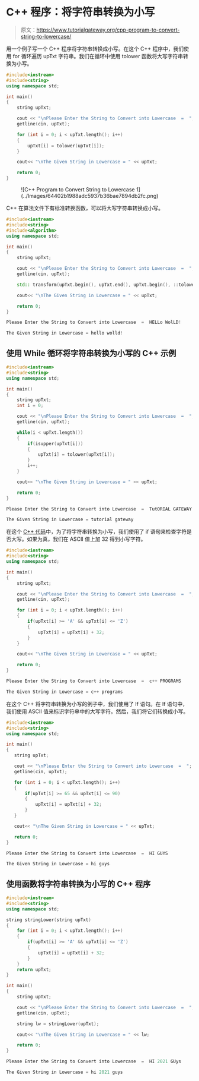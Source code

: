 # C++ 程序：将字符串转换为小写

> 原文：<https://www.tutorialgateway.org/cpp-program-to-convert-string-to-lowercase/>

用一个例子写一个 C++ 程序将字符串转换成小写。在这个 C++ 程序中，我们使用 for 循环遍历 upTxt 字符串。我们在循环中使用 tolower 函数将大写字符串转换为小写。

```cpp
#include<iostream>
#include<string>
using namespace std;

int main()
{
	string upTxt;

	cout << "\nPlease Enter the String to Convert into Lowercase  =  ";
	getline(cin, upTxt);

	for (int i = 0; i < upTxt.length(); i++)
  	{
  		upTxt[i] = tolower(upTxt[i]);
  	}

	cout<< "\nThe Given String in Lowercase = " << upTxt;

 	return 0;
}
```

<figure class="wp-block-image size-large">![C++ Program to Convert String to Lowercase 1](../Images/64402b1988adc5937b36bae7894db2fc.png)</figure>

C++ 在算法文件下有标准转换函数，可以将大写字符串转换成小写。

```cpp
#include<iostream>
#include<string>
#include<algorithm>
using namespace std;

int main()
{
	string upTxt;

	cout << "\nPlease Enter the String to Convert into Lowercase  =  ";
	getline(cin, upTxt);

	std:: transform(upTxt.begin(), upTxt.end(), upTxt.begin(), ::tolower);

	cout<< "\nThe Given String in Lowercase = " << upTxt;

 	return 0;
}
```

```cpp
Please Enter the String to Convert into Lowercase  =  HELLo WolLD!

The Given String in Lowercase = hello wolld!
```

## 使用 While 循环将字符串转换为小写的 C++ 示例

```cpp
#include<iostream>
#include<string>
using namespace std;

int main()
{
	string upTxt;
	int i = 0; 

	cout << "\nPlease Enter the String to Convert into Lowercase  =  ";
	getline(cin, upTxt);

	while(i < upTxt.length())
  	{
  		if(isupper(upTxt[i]))
  		{
  			upTxt[i] = tolower(upTxt[i]);
		}
  		i++;
  	}

	cout<< "\nThe Given String in Lowercase = " << upTxt;

 	return 0;
}
```

```cpp
Please Enter the String to Convert into Lowercase  =  TutORIAL GATEWAY

The Given String in Lowercase = tutorial gateway
```

在这个 [C++ 代码](https://www.tutorialgateway.org/cpp-programs/)中，为了将字符串转换为小写，我们使用了 if 语句来检查字符是否大写。如果为真，我们在 ASCII 值上加 32 得到小写字符。

```cpp
#include<iostream>
#include<string>
using namespace std;

int main()
{
	string upTxt;

	cout << "\nPlease Enter the String to Convert into Lowercase  =  ";
	getline(cin, upTxt);

	for (int i = 0; i < upTxt.length(); i++)
  	{
  		if(upTxt[i] >= 'A' && upTxt[i] <= 'Z')
  		{
  			upTxt[i] = upTxt[i] + 32;
		}
  	}

	cout<< "\nThe Given String in Lowercase = " << upTxt;

 	return 0;
}
```

```cpp
Please Enter the String to Convert into Lowercase  =  c++ PROGRAMS

The Given String in Lowercase = c++ programs
```

在这个 C++ 将字符串转换为小写的例子中，我们使用了 If 语句。在 If 语句中，我们使用 ASCII 值来标识字符串中的大写字符。然后，我们将它们转换成小写。

 ```cpp
#include<iostream>
#include<string>
using namespace std;

int main()
{
	string upTxt;

	cout << "\nPlease Enter the String to Convert into Lowercase  =  ";
	getline(cin, upTxt);

	for (int i = 0; i < upTxt.length(); i++)
  	{
  		if(upTxt[i] >= 65 && upTxt[i] <= 90)
  		{
  			upTxt[i] = upTxt[i] + 32;
		}
  	}

	cout<< "\nThe Given String in Lowercase = " << upTxt;

 	return 0;
}
```

```cpp
Please Enter the String to Convert into Lowercase  =  HI GUYS

The Given String in Lowercase = hi guys
```

## 使用函数将字符串转换为小写的 C++ 程序

```cpp
#include<iostream>
#include<string>
using namespace std;

string stringLower(string upTxt)
{
	for (int i = 0; i < upTxt.length(); i++)
  	{
  		if(upTxt[i] >= 'A' && upTxt[i] <= 'Z')
  		{
  			upTxt[i] = upTxt[i] + 32;
		}
  	}
  	return upTxt;
}

int main()
{
	string upTxt;

	cout << "\nPlease Enter the String to Convert into Lowercase  =  ";
	getline(cin, upTxt);

	string lw = stringLower(upTxt);

	cout<< "\nThe Given String in Lowercase = " << lw;

 	return 0;
}
```

```cpp
Please Enter the String to Convert into Lowercase  =  HI 2021 GUys

The Given String in Lowercase = hi 2021 guys
```